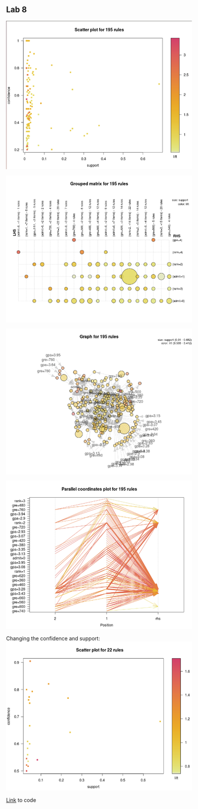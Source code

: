 ## Lab 8

![scatter plot](scatter.png)

![grouped](grouped.png)

![graph](graph.png)

![parallel coordinates](paracoord.png)

Changing the confidence and support:
![changed conf](changedconf.png)

[Link](https://github.com/aleung013/OpenSource-s16/blob/master/lab8/lab8.R) to code